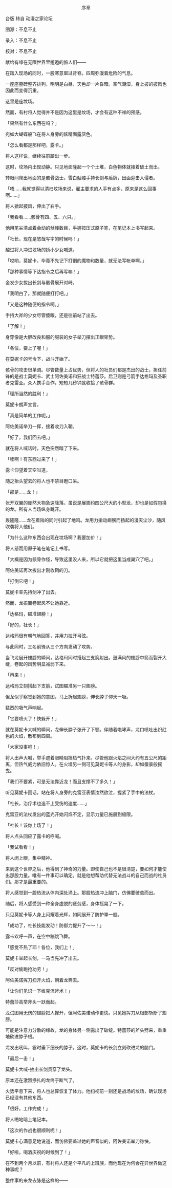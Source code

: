 <p align="center">序章</p>

台版 转自 动漫之家论坛

图源：不息不止

录入：不息不止

校对：不息不止

献给有缘在无限世界里邂逅的旅人们——

在踏入现场的同时，一股寒意窜过背脊。四周弥漫着危险的气息。

一座座墓碑整齐排列，明明是白昼，天色却一片昏暗。空气潮湿，身上披的披风也因此而变得沉重。

这里是座坟场。

然而，有村将人觉得并不是因为这里是坟场，才会有这种不祥的预感。

「果然有什么东西在吗？」

宛如大蝴蝶般飞在将人身旁的妖精面露厌色。

「怎么看都是那样吧，露卡。」

将人这样说，继续往前踏出一步。

这时，坟场内出现动静。只见地面隆起一个个土堆，白色物体就接着破土而出。

转眼间爬出地面的是骸骨战士。雪白骷髅手持长剑与盾牌，出面迎击入侵者。

「唔……我就觉得以清扫坟场来说，雇主要求的人手有点多，原来是这么回事啊……」

将人掀起披风，伸出了右手。

「我看看……骸骨有四、五、六只。」

他用笔尖清点着会动的骷髅数目，手握按压式原子笔，在笔记本上书写起来。

「社长，现在是悠哉写字的时候吗！」

越过将人冲进坟场的娇小少女喊道。

「哎哟，莫妮卡，毕竟不先记下打倒的魔物和数量，就无法写帐单啊。」

「那种事情等下达指令之后再写嘛！」

金发少女拔出长剑与骸骨展开对峙。

「我明白了。那就随便打打吧。」

「又是这种随便的指令啊。」

手持大斧的少女尽管傻眼，还是往前站了出去。

「了解！」

身穿像是大胆改良和服的服装的女子举刀摆出正眼架势。

「各位，要上了喔！」

在莫妮卡的号令下，战斗开始了。

骸骨的攻击很单调。尽管数量上占优势，但将人的社员们都是杰出的战士。担任前锋的是战士莫妮卡、武士阿佐美诺和狂战士特蕾莎。后卫则是弓箭手达格玛及圣职者克雷亚。众人携手合作，短短几秒钟就收拾了骸骨群。

「理所当然的胜利！」

莫妮卡朗声宣言。

「真是简单的工作呢。」

阿佐美诺举刀一挥，接着收刀入鞘。

「好了，我们回去吧。」

就在将人喊话时，天色突然暗了下来。

「哇啊！有东西过来了！」

露卡仰望着天空叫道。

随之抬头望去的将人也不禁目瞪口呆。

「那是……龙！」

张开双翼的庞然大物急速降落。虽说是展翅约四公尺大的小型龙，却也是如假包换的龙。所有人当场纵身跳开。

轰隆隆……龙在着陆的同时引起了地鸣。龙用力掮动翅膀而扬起的漫天尘沙，随风吹袭将人他们。

「为什么这种东西会出现在坟场啊？我要加价！」

将人怒而用原子笔在笔记上书写。

「大概是因为骸骨作怪，导致这里没人来，所以它就把这里当成巢穴了吧。」

阿佐美诺再次拔出才刚收鞘的刀。

「打倒它吧！」

莫妮卡率先持剑冲了出去。

然而，龙振翼卷起风不让她靠近。

「达格玛，瞄准翅膀！」

「好的，社长！」

达格玛很有朝气地回答，并用力拉开弓弦。

与此同时，三名前锋从三个方向发动了攻势。

当飞龙展开翅膀的瞬间，达格玛同时搭起三支箭射出。鼓满风的翅膀中箭而裂开大缝，卷起的风势明显减弱下来。

「再来！」

达格玛立刻搭起下支箭，试图瞄准另一只翅膀。

但龙似乎察觉到她的意图，马上折起翅膀，伸长脖子仰天一吸。

猛烈的吸气声响起。

「它要喷火了！快躲开！」

就在莫妮卡大喊的瞬间，龙伸长脖子张开了下颚。伴随着咆哮声，龙口喷吐出炽红色的火焰，散布到四周。

「大家没事吧！」

将人出声大喊，举手遮着眼睛阻挡热气扑来。尽管他跟火焰之间大约有五公尺的距离，但热气威力依旧惊人。在火墙另一侧可见莫妮卡等人的身影，却如蜃景般摇曳。

「我们不要紧，可是无法靠近龙！而且支撑不了多久！」

听见莫妮卡回话，站在将人身旁的克雷亚表情泫然欲泣，握紧了手中的法杖。

「社长，治疗术也追不上受伤的速度……」

克雷亚的法杖发出的蓝光开始闪烁不定，显示力量已施展到极限。

「社长！该你上场了！」

将人点头回应了露卡的呼喊。

「我试看看！」

将人闭上眼，集中精神。

来到这个世界之后，他得到了神奇的力量。即使自己也不是很清楚，要如何才能使出那股力量。唯有一件事可以确定。就是他想帮助代替无法战斗的自己而战的社员们。那才是最重要的。

将人感觉到一股热流从体内深处涌上。那股热流冲上脑门，仿佛要破茧而出。

随后，将人感受到一种全身虚脱的疲劳感，身体摇晃了一下。

只见莫妮卡等人身上闪耀着光辉，如同展开了防护罩一般。

「成功了，社长技能发动！防御力提升了〜〜！」

露卡欢呼一声，在空中蹦跳飞舞。

「感觉不热了耶！各位，我们上！」

莫妮卡举起长剑，一马当先冲了出去。

「反对偷跑抢功劳！」

阿佐美诺挥刀扫开火焰，朝着龙奔去。

「让你们见识一下维克流斧术！」

特蕾莎高举斧头一跃而起。

龙试图用无伤的翅膀把人撵开，但阿佐美诺动作更快。只见她挥刀从根部斩断了翅膀。

可能是注意力分散的缘故，龙的身体另一侧露出了破绽。特蕾莎的斧头劈来，重重地砍进脖子根。

龙发出吼叫，霎时垂下细长的脖子。这时，莫妮卡的长剑立刻砍进龙的脑门。

「最后一击！」

莫妮卡大喊-抽出长剑贯穿了龙头。

原本还在激烈挣扎的龙终于断气了。

火势平息下来，将人也总算恢复了体力。他扫视前一刻还是战场的坟场，确认现场已经没有其他东西。

「很好，工作完成！」

将人啪地暗上笔记本。

「这次的作战也很顺利呢！」

莫妮卡心满意足地说道，而仿佛要盖过她的声音似的，阿佐美诺举刀称快。

「好啦，喝酒庆祝的时候到了！」

在不到两个月以前，有村将人还是个平凡的上班族，而他现在为何会在异世界做这种事呢？

整件事的来龙​​去脉是这样的——

